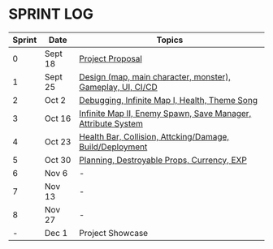 # SPRINT LOG

| Sprint | Date | Topics |
|-------|--------|--------|
| 0 | Sept 18 | [Project Proposal](https://docs.google.com/presentation/d/1QZuCHcw-XQJX6cx3vN3X9eq7D1kBJrU_VfY-N7w5GjE/edit?usp=sharing) |
| 1 | Sept 25 | [Design (map, main character, monster), Gameplay, UI, CI/CD](https://docs.google.com/presentation/d/1XwsmqnvuUZy8hG3dEhCG0LhejiQz0n9hR5nsSBdyIQ4/edit?usp=sharing) |
| 2 | Oct 2 | [Debugging, Infinite Map I, Health, Theme Song](https://docs.google.com/presentation/d/1nX_O4f_KwobsOvix08OWkwDAaSNHP7dIX3qAlZBXIAQ/edit?usp=sharing) |
| 3 | Oct 16 | [Infinite Map II, Enemy Spawn, Save Manager, Attribute System](https://docs.google.com/presentation/d/1dii01qTQow6E7HbTXYZtBlbZcpw4KdgUccR2SQBJ770/edit?usp=sharing) |
| 4 | Oct 23 | [Health Bar, Collision, Attcking/Damage, Build/Deployment](https://docs.google.com/presentation/d/1YWExQFTeQ_wJTf-_P975b6vxPGwurcFSPL5Q_t86144/edit?usp=sharing) |
| 5 | Oct 30 | [Planning, Destroyable Props, Currency, EXP](https://docs.google.com/presentation/d/1tr08vZfxYO9gPdU97kq48HjzESffYSWqBbj3cb3Jtc4/edit?usp=sharing) |
| 6 | Nov 6 | - |
| 7 | Nov 13 | - |
| 8 | Nov 27 | - |
| - | Dec 1 | Project Showcase |
